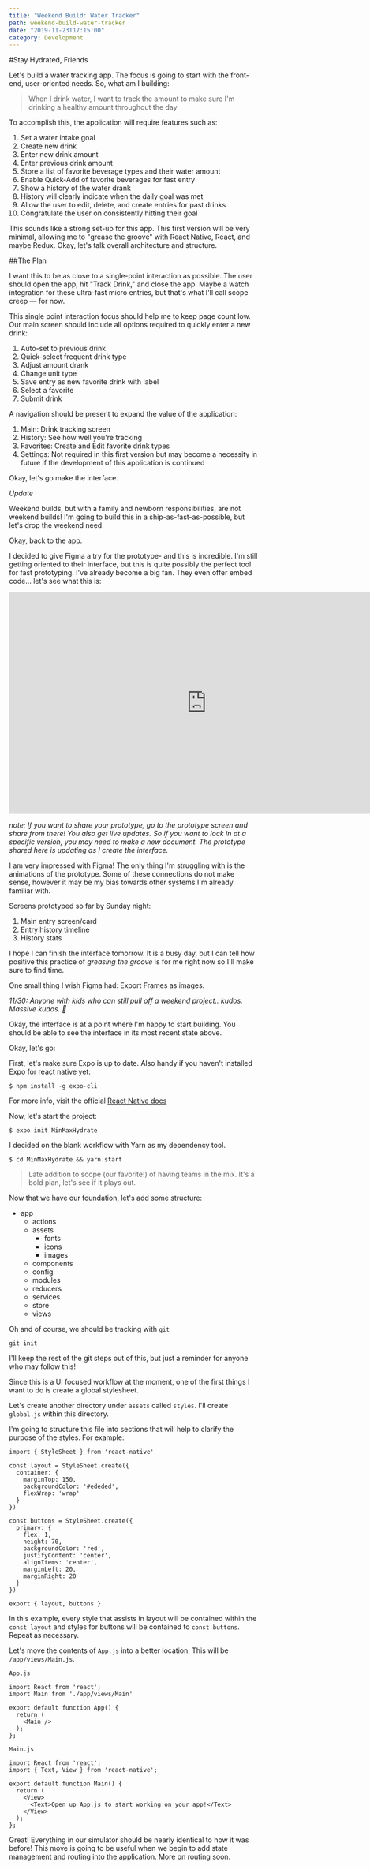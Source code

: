 ```yaml
---
title: "Weekend Build: Water Tracker"
path: weekend-build-water-tracker
date: "2019-11-23T17:15:00"
category: Development
---
```


#Stay Hydrated, Friends

Let's build a water tracking app. The focus is going to start with the front-end, user-oriented needs. So, what am I building:

> When I drink water, I want to track the amount to make sure I'm drinking a healthy amount throughout the day

To accomplish this, the application will require features such as:

1. Set a water intake goal
1. Create new drink
1. Enter new drink amount
1. Enter previous drink amount
1. Store a list of favorite beverage types and their water amount
1. Enable Quick-Add of favorite beverages for fast entry
1. Show a history of the water drank
1. History will clearly indicate when the daily goal was met
1. Allow the user to edit, delete, and create entries for past drinks
1. Congratulate the user on consistently hitting their goal

This sounds like a strong set-up for this app. This first version will be very minimal, allowing me to "grease the groove" with React Native, React, and maybe Redux. Okay, let's talk overall architecture and structure.

##The Plan

I want this to be as close to a single-point interaction as possible. The user should open the app, hit "Track Drink," and close the app. Maybe a watch integration for these ultra-fast micro entries, but that's what I'll call scope creep &mdash; for now.

This single point interaction focus should help me to keep page count low. Our main screen should include all options required to quickly enter a new drink:

1. Auto-set to previous drink
1. Quick-select frequent drink type
1. Adjust amount drank
1. Change unit type
1. Save entry as new favorite drink with label
1. Select a favorite
1. Submit drink

A navigation should be present to expand the value of the application:

1. Main: Drink tracking screen
1. History: See how well you're tracking
1. Favorites: Create and Edit favorite drink types
1. Settings: Not required in this first version but may become a necessity in future if the development of this application is continued

Okay, let's go make the interface.

*Update*

Weekend builds, but with a family and newborn responsibilities, are not weekend builds! I'm going to build this in a ship-as-fast-as-possible, but let's drop the weekend need.

Okay, back to the app.

I decided to give Figma a try for the prototype- and this is incredible. I'm still getting oriented to their interface, but this is quite possibly the perfect tool for fast prototyping. I've already become a big fan. They even offer embed code... let's see what this is:

<iframe style="border: none;" width="800" height="450" src="https://www.figma.com/embed?embed_host=share&url=https%3A%2F%2Fwww.figma.com%2Fproto%2Fb4mhtPcDaQ5F07AOohVK8O%2FMinMaxHydrate%3Fnode-id%3D6%253A6%26scaling%3Dscale-down" allowfullscreen></iframe>

*note: If you want to share your prototype, go to the prototype screen and share from there! You also get live updates. So if you want to lock in at a specific version, you may need to make a new document. The prototype shared here is updating as I create the interface.*

I am very impressed with Figma! The only thing I'm struggling with is the animations of the prototype. Some of these connections do not make sense, however it may be my bias towards other systems I'm already familiar with.

Screens prototyped so far by Sunday night:

1. Main entry screen/card
1. Entry history timeline
1. History stats

I hope I can finish the interface tomorrow. It is a busy day, but I can tell how positive this practice of *greasing the groove* is for me right now so I'll make sure to find time.

One small thing I wish Figma had: Export Frames as images.

*11/30: Anyone with kids who can still pull off a weekend project.. kudos. Massive kudos. 🙌*

Okay, the interface is at a point where I'm happy to start building. You should be able to see the interface in its most recent state above.

Okay, let's go:

First, let's make sure Expo is up to date. Also handy if you haven't installed Expo for react native yet:

    $ npm install -g expo-cli

For more info, visit the official [React Native docs](https://facebook.github.io/react-native/docs/getting-started)

Now, let's start the project:

    $ expo init MinMaxHydrate

I decided on the blank workflow with Yarn as my dependency tool.

    $ cd MinMaxHydrate && yarn start

> Late addition to scope (our favorite!) of having teams in the mix. It's a bold plan, let's see if it plays out.

Now that we have our foundation, let's add some structure:

- app
  - actions
  - assets
    - fonts
    - icons
    - images
  - components
  - config
  - modules
  - reducers
  - services
  - store
  - views

Oh and of course, we should be tracking with `git`

    git init

I'll keep the rest of the git steps out of this, but just a reminder for anyone who may follow this!

Since this is a UI focused workflow at the moment, one of the first things I want to do is create a global stylesheet.

Let's create another directory under `assets` called `styles`. I'll create `global.js` within this directory.

I'm going to structure this file into sections that will help to clarify the purpose of the styles. For example:

```
import { StyleSheet } from 'react-native'

const layout = StyleSheet.create({   
  container: {                       
    marginTop: 150,
    backgroundColor: '#ededed',
    flexWrap: 'wrap'
  }
})

const buttons = StyleSheet.create({  
  primary: {                         
    flex: 1,
    height: 70,
    backgroundColor: 'red',
    justifyContent: 'center',
    alignItems: 'center',
    marginLeft: 20,
    marginRight: 20
  }
})

export { layout, buttons }   
```

In this example, every style that assists in layout will be contained within the `const layout` and styles for buttons will be contained to `const buttons`. Repeat as necessary.

Let's move the contents of `App.js` into a better location. This will be `/app/views/Main.js`.

```
App.js

import React from 'react';
import Main from './app/views/Main'

export default function App() {
  return (
    <Main />
  );
};
```

```
Main.js

import React from 'react';
import { Text, View } from 'react-native';

export default function Main() {
  return (
    <View>
      <Text>Open up App.js to start working on your app!</Text>
    </View>
  );
};

```

Great! Everything in our simulator should be nearly identical to how it was before! This move is going to be useful when we begin to add state management and routing into the application. More on routing soon.
